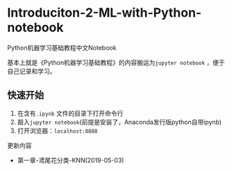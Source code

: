# Introduciton-2-ML-with-Python-notebook
Python机器学习基础教程中文Notebook

基本上就是《Python机器学习基础教程》的内容搬运为`jupyter notebook` ，便于自己记录和学习。

## 快速开始

1. 在含有`.ipynb` 文件的目录下打开命令行
2. 敲入`jupyter notebook`(前提是安装了，Anaconda发行版python自带ipynb)
3. 打开浏览器：`localhost:8888`

更新内容

- 第一章-鸢尾花分类-KNN(2019-05-03)